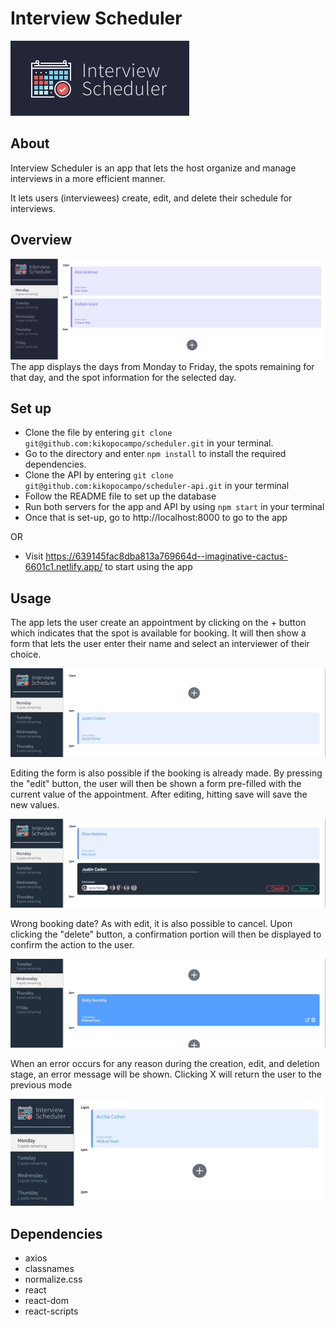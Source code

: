 # Interview Scheduler
![title](./public/images/title.jpg)
## About
Interview Scheduler is an app that lets the host organize and manage interviews in a more efficient manner. 

It lets users (interviewees) create, edit, and delete their schedule for interviews.

## Overview
![overview](./public/images/overview.jpg)
The app displays the days from Monday to Friday, the spots remaining for that day, and the spot information for the selected day.

## Set up
- Clone the file by entering ```git clone git@github.com:kikopocampo/scheduler.git``` in your terminal.
- Go to the directory and enter ```npm install``` to install the required dependencies.
- Clone the API by entering ```git clone git@github.com:kikopocampo/scheduler-api.git``` in your terminal
- Follow the README file to set up the database
- Run both servers for the app and API by using ```npm start``` in your terminal
- Once that is set-up, go to http://localhost:8000 to go to the app

OR

- Visit https://639145fac8dba813a769664d--imaginative-cactus-6601c1.netlify.app/ to start using the app

## Usage
The app lets the user create an appointment by clicking on the + button which indicates that the spot is available for booking. It will then show a form that lets the user enter their name and select an interviewer of their choice.

![creation](./public/images/create.gif)

Editing the form is also possible if the booking is already made. By pressing the "edit" button, the user will then be shown a form pre-filled with the current value of the appointment. After editing, hitting save will save the new values.

![edit](./public/images/edit.gif)

Wrong booking date? As with edit, it is also possible to cancel. Upon clicking the "delete" button, a confirmation portion will then be displayed to confirm the action to the user.

![delete](./public/images/reschedule.gif)

When an error occurs for any reason during the creation, edit, and deletion stage, an error message will be shown. Clicking X will return the user to the previous mode

![error](./public/images/error.gif)

## Dependencies
  - axios
  - classnames
  - normalize.css
  - react
  - react-dom
  - react-scripts
